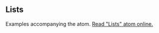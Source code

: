 ## Lists

Examples accompanying the atom.
[Read "Lists" atom online.](https://stepik.org/lesson/104335/step/1)
